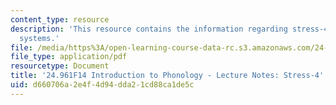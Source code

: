 ```yaml
---
content_type: resource
description: 'This resource contains the information regarding stress-4: peak prominence
  systems.'
file: /media/https%3A/open-learning-course-data-rc.s3.amazonaws.com/24-961-introduction-to-phonology-fall-2014/d660706a2e4f4d94dda21cd88ca1de5c_MIT24_961F14_Lecture25.pdf
file_type: application/pdf
resourcetype: Document
title: '24.961F14 Introduction to Phonology - Lecture Notes: Stress-4'
uid: d660706a-2e4f-4d94-dda2-1cd88ca1de5c
---
```

